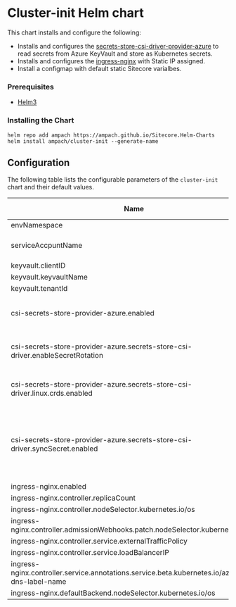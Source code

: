 # Cluster-init Helm chart

This chart installs and configure the following:
- Installs and configures the [secrets-store-csi-driver-provider-azure](https://github.com/Azure/secrets-store-csi-driver-provider-azure) to read secrets from Azure KeyVault and store as Kubernetes secrets.
- Installs and configures the [ingress-nginx](https://github.com/kubernetes/ingress-nginx) with Static IP assigned.
- Install a configmap with default static Sitecore varialbes.

### Prerequisites

- [Helm3](https://helm.sh/docs/intro/quickstart/#install-helm)

### Installing the Chart



```shell
helm repo add ampach https://ampach.github.io/Sitecore.Helm-Charts
helm install ampach/cluster-init --generate-name
```

## Configuration
The following table lists the configurable parameters of the `cluster-init` chart and their default values.

| Name  | Description | Default value |
| ------------- | ------------- | ------------- |
| envNamespace  |   | default |
| serviceAccpuntName  |  | sitecore-default-sa  |
| keyvault.clientID  |   |  |
| keyvault.keyvaultName  |  |  |
| keyvault.tenantId  |   |   |
| csi-secrets-store-provider-azure.enabled  | Install azure keyvault provider | true |
| csi-secrets-store-provider-azure.secrets-store-csi-driver.enableSecretRotation  | Enable secret rotation feature | true  |
| csi-secrets-store-provider-azure.secrets-store-csi-driver.linux.crds.enabled  | Driver CRDs Linux image enabled | false  |
| csi-secrets-store-provider-azure.secrets-store-csi-driver.syncSecret.enabled  | Enable rbac roles and bindings required for syncing to Kubernetes native secrets | true  |
| ingress-nginx.enabled  |   |   |
| ingress-nginx.controller.replicaCount  |   |  2 |
| ingress-nginx.controller.nodeSelector.kubernetes.io/os |   | linux  |
| ingress-nginx.controller.admissionWebhooks.patch.nodeSelector.kubernetes.io/os  |   | linux |
| ingress-nginx.controller.service.externalTrafficPolicy  |   | Local |
| ingress-nginx.controller.service.loadBalancerIP  |   |  "" |
| ingress-nginx.controller.service.annotations.service.beta.kubernetes.io/azure-dns-label-name  |   | staticip  |
| ingress-nginx.defaultBackend.nodeSelector.kubernetes.io/os  |   | linux  |
